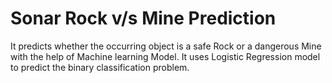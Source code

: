 # Sonar Rock v/s Mine Prediction

It predicts whether the occurring object is a safe Rock or a dangerous Mine with the help of Machine learning Model. It uses Logistic Regression model to predict the binary classification problem. 
